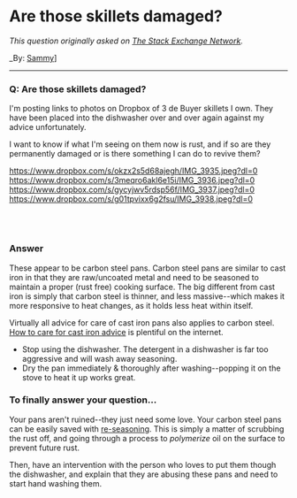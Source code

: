 ﻿# Are those skillets damaged?

_This question originally asked on [The Stack Exchange Network](https://cooking.stackexchange.com/q/109822)._

_By: [Sammy](https://cooking.stackexchange.com/u/84957)]
<br><hr>
### Q: Are those skillets damaged?
<p>I'm posting links to photos on Dropbox of 3 de Buyer skillets I own. They have been placed into the dishwasher over and over again against my advice unfortunately.</p>
<p>I want to know if what I'm seeing on them now is rust, and if so are they permanently damaged or is there something I can do to revive them?</p>
<p><a href="https://www.dropbox.com/s/okzx2s5d68ajegh/IMG_3935.jpeg?dl=0" rel="nofollow noreferrer">https://www.dropbox.com/s/okzx2s5d68ajegh/IMG_3935.jpeg?dl=0</a>
<a href="https://www.dropbox.com/s/3meqro6akl6e15i/IMG_3936.jpeg?dl=0" rel="nofollow noreferrer">https://www.dropbox.com/s/3meqro6akl6e15i/IMG_3936.jpeg?dl=0</a>
<a href="https://www.dropbox.com/s/gycyjwv5rdsp56f/IMG_3937.jpeg?dl=0" rel="nofollow noreferrer">https://www.dropbox.com/s/gycyjwv5rdsp56f/IMG_3937.jpeg?dl=0</a>
<a href="https://www.dropbox.com/s/g01tpvixx6g2fsu/IMG_3938.jpeg?dl=0" rel="nofollow noreferrer">https://www.dropbox.com/s/g01tpvixx6g2fsu/IMG_3938.jpeg?dl=0</a></p>

<br><br>
### Answer 
<p>These appear to be carbon steel pans. Carbon steel pans are similar to cast iron in that they are raw/uncoated metal and need to be seasoned to maintain a proper (rust free) cooking surface. The big different from cast iron is simply that carbon steel is thinner, and less massive--which makes it more responsive to heat changes, as it holds less heat within itself.</p>
<p>Virtually all advice for care of cast iron pans also applies to carbon steel. <a href="https://www.seriouseats.com/2010/06/how-to-buy-season-clean-maintain-cast-iron-pans.html" rel="nofollow noreferrer">How to care for cast iron advice</a> is plentiful on the internet.</p>
<ul>
<li>Stop using the dishwasher. The detergent in a dishwasher is far too aggressive and will wash away seasoning.</li>
<li>Dry the pan immediately &amp; thoroughly after washing--popping it on the stove to heat it up works great.</li>
</ul>
<h3>To finally answer your question...</h3>
<p>Your pans aren't ruined--they just need some love. Your carbon steel pans can be easily saved with <a href="https://cooking.stackexchange.com/q/641/45339">re-seasoning</a>. This is simply a matter of scrubbing the rust off, and going through a process to <em>polymerize</em> oil on the surface to prevent future rust.</p>
<p>Then, have an intervention with the person who loves to put them though the dishwasher, and explain that they are abusing these pans and need to start hand washing them.</p>

